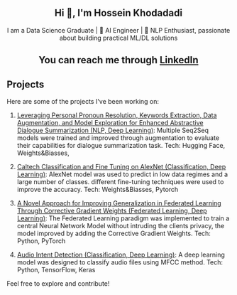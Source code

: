 <div align="center">

## Hi 👋, I'm Hossein Khodadadi

I am a Data Science Graduate | 🤖 AI Engineer | 🔬 NLP Enthusiast, passionate about building practical ML/DL solutions

## You can reach me through [LinkedIn](https://www.linkedin.com/in/hosseinekhodadadi/)

</div>

## Projects
Here are some of the projects I've been working on:

1. [Leveraging Personal Pronoun Resolution, Keywords Extraction, Data Augmentation, and Model Exploration for Enhanced Abstractive Dialogue Summarization (NLP, Deep
Learning)](https://github.com/HOSSENkhodadadi/SICK_Summarization): Multiple Seq2Seq models were trained and improved through augmentation to evaluate their capabilities for dialogue summarization task.
Tech: Hugging Face, Weights\&Biasses,

4. [Caltech Classification and Fine Tuning on AlexNet (Classification, Deep
Learning)](https://github.com/HOSSENkhodadadi/Caltech_classification_fine_tuning_AlexNet): AlexNet model was used to predict in low data regimes and a large number of classes. different fine-tuning techniques were used to improve the accuracy.
Tech: Weights\&Biasses, Pytorch

5. [A Novel Approach for Improving Generalization in Federated Learning Through Corrective Gradient Weights (Federated Learning, Deep Learning)](https://github.com/HOSSENkhodadadi/Projects/tree/main/A%20Novel%20Approach%20for%20Improving%20Generalization%20in%20Federated): The Federated Learning paradigm was implemented to train a central Neural Network Model without intruding the clients privacy, the model improved by adding the Corrective Gradient Weights.
    Tech: Python, PyTorch
<!--
6. [Reinforcement Learning on Game Agent Training for Quixo Board Game (RL, Deep RL)](https://github.com/HOSSENkhodadadi/Computational_Intelligence/tree/main/Final%20Project%20(Quixo)): Min-Max algorithm was implemented to play Quixo game with 95% win rate against a random player.
Tech: Python, Pytorch
-->
4. [Audio Intent Detection (Classification, Deep Learning)](https://github.com/HOSSENkhodadadi/Projects/tree/main/Intent%20Detection%20on%20the%20Fluent%20Speech%20Commands): A deep learning model was designed to classify audio files using MFCC method. Tech: Python, TensorFlow, Keras 

<!--
5. [Predicting Covid-19 outbreak using LSTM algorithm in Deep Learning (Time Series Prediction, Deep
Learning)](https://github.com/HOSSENkhodadadi/Bachelors-Thesis): A deep learning model was designed to predict the number of contaminated, recovered and death covid cases.
Tech: Python, TensorFlow, Keras
-->
Feel free to explore and contribute!

